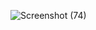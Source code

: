 
![Screenshot (74)](https://github.com/TerranceFinleyZ/Meza/assets/112042894/8fe28c8e-2477-4a56-b8c0-873d2794ea4b)
